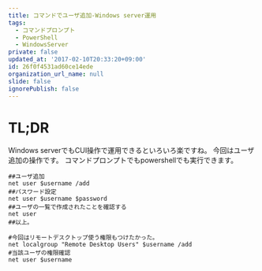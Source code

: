 ```yaml
---
title: コマンドでユーザ追加-Windows server運用
tags:
  - コマンドプロンプト
  - PowerShell
  - WindowsServer
private: false
updated_at: '2017-02-10T20:33:20+09:00'
id: 26f0f4531ad60ce14ede
organization_url_name: null
slide: false
ignorePublish: false
---
```

# TL;DR
Windows serverでもCUI操作で運用できるといろいろ楽ですね。
今回はユーザ追加の操作です。
コマンドプロンプトでもpowershellでも実行できます。

```
##ユーザ追加
net user $username /add
##パスワード設定
net user $username $password
##ユーザの一覧で作成されたことを確認する
net user
##以上。

#今回はリモートデスクトップ使う権限もつけたかった。
net localgroup "Remote Desktop Users" $username /add
#当該ユーザの権限確認
net user $username
```

